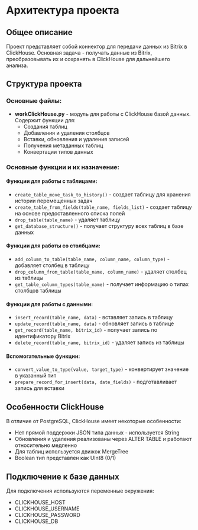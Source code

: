 # Архитектура проекта

## Общее описание
Проект представляет собой коннектор для передачи данных из Bitrix в ClickHouse. Основная задача - получать данные из Bitrix, преобразовывать их и сохранять в ClickHouse для дальнейшего анализа.

## Структура проекта

### Основные файлы:

- **workClickHouse.py** - модуль для работы с ClickHouse базой данных. Содержит функции для:
  - Создания таблиц
  - Добавления и удаления столбцов
  - Вставки, обновления и удаления записей
  - Получения метаданных таблиц
  - Конвертации типов данных

### Основные функции и их назначение:

#### Функции для работы с таблицами:
- `create_table_move_task_to_history()` - создает таблицу для хранения истории перемещенных задач
- `create_table_from_fields(table_name, fields_list)` - создает таблицу на основе предоставленного списка полей
- `drop_table(table_name)` - удаляет таблицу
- `get_database_structure()` - получает структуру всех таблиц в базе данных

#### Функции для работы со столбцами:
- `add_column_to_table(table_name, column_name, column_type)` - добавляет столбец в таблицу
- `drop_column_from_table(table_name, column_name)` - удаляет столбец из таблицы
- `get_table_column_types(table_name)` - получает информацию о типах столбцов таблицы

#### Функции для работы с данными:
- `insert_record(table_name, data)` - вставляет запись в таблицу
- `update_record(table_name, data)` - обновляет запись в таблице
- `get_record(table_name, bitrix_id)` - получает запись по идентификатору Bitrix
- `delete_record(table_name, bitrix_id)` - удаляет запись из таблицы

#### Вспомогательные функции:
- `convert_value_to_type(value, target_type)` - конвертирует значение в указанный тип
- `prepare_record_for_insert(data, date_fields)` - подготавливает запись для вставки

## Особенности ClickHouse
В отличие от PostgreSQL, ClickHouse имеет некоторые особенности:
- Нет прямой поддержки JSON типа данных - используется String
- Обновления и удаления реализованы через ALTER TABLE и работают относительно медленно
- Для таблиц используется движок MergeTree
- Boolean тип представлен как UInt8 (0/1)

## Подключение к базе данных
Для подключения используются переменные окружения:
- CLICKHOUSE_HOST
- CLICKHOUSE_USERNAME
- CLICKHOUSE_PASSWORD
- CLICKHOUSE_DB 